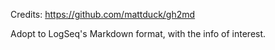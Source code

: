 Credits:
https://github.com/mattduck/gh2md

Adopt to LogSeq's Markdown format, with the info of interest.
